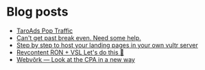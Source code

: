 # Blog posts
<!-- BLOG-POST-LIST:START -->
- [TaroAds Pop Traffic](https://afflift.com/f/threads/taroads-pop-traffic.10394/)
- [Can&#39;t get past break even. Need some help.](https://afflift.com/f/threads/cant-get-past-break-even-need-some-help.10401/)
- [Step by step to host your landing pages in your own vultr server](https://afflift.com/f/threads/step-by-step-to-host-your-landing-pages-in-your-own-vultr-server.4044/)
- [Revcontent RON + VSL Let&#39;s do this 🚀](https://afflift.com/f/threads/revcontent-ron-vsl-lets-do-this-%F0%9F%9A%80.9662/)
- [Webvõrk — Look at the CPA in a new way](https://afflift.com/f/threads/webv%C3%B5rk-%E2%80%94-look-at-the-cpa-in-a-new-way.2820/)
<!-- BLOG-POST-LIST:END -->
